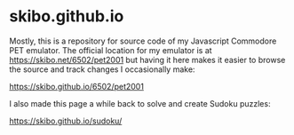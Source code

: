 # skibo.github.io

Mostly, this is a repository for source code of my Javascript Commodore PET emulator.  The official location
for my emulator is at https://skibo.net/6502/pet2001 but having it here makes it easier to browse the source
and track changes I occasionally make:

https://skibo.github.io/6502/pet2001

I also made this page a while back to solve and create Sudoku puzzles:

https://skibo.github.io/sudoku/
